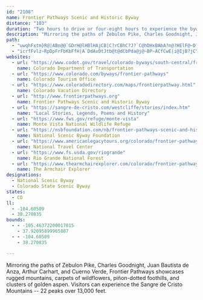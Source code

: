 ```yaml
---
id: "2108"
name: Frontier Pathways Scenic and Historic Byway
distance: "103"
duration: "Two hours to drive or four-eight hours to experience the byway"
description: "Mirroring the paths of Zebulon Pike, Charles Goodnight, Juan Bautista de Anza, Arthur Carhart, and Cuerno Verde, Frontier Pathways showcases rugged mountains, carpets of wildflowers, pi&ntilde;on-dotted foothills, and clusters of golden aspen. Visitors can experience the Sangre de Cristo Mountains -- 22 peaks over 13,000 feet."
path:
  - "uwqhFxtm}R@|ABn@@`GDrH@lHBlHAjCB|C?rCBhC?J?`C@hDHxBAbA?n@?HElF@~D?h@@tC@pB@f@HhADZBNTr@FRN\\JN\\f@V^v@lAfFpHRZj@`AFNPf@l@xBHRHPb@v@X`@PR^\\n@l@LLDBfAbAn@l@^p@bBbCPTbC~DXN^d@|CbEd@h@tCvDj@x@hErF`EvF~@rAjAvAz@dAn@z@bApAHRb@dAJr@NnABn@@jB@`C@nB?rBArBBpB?tB?pB@nB@tB?h@@hA?nB@rBAfB@|BBfB?Z@~AAhBXxoA@tC?dE?hF@jFCxD@f@C`F?vA?fC?~EA|A?lC?|A@hCC~E@pDCpC?jCArCAd@AhDMdAId@OpASbBQfB?`B@hAFfCDjD@h@HvD?RDbD?dB@J?LH~@RdBP|@Ln@nArEdCvJn@rEh@bV~@pTYdFo@zCqFvSiFh[a@jD[nGF~Cp@nGh@dCxC`KvBnFdAvBfB~B`NbOlDzCzEdD~EfC|B~@jXlIxDzAxDpB`[bRtHfE~R`MxCrBbGxF|DfFfD`GhBzDhDdKvA|GnAjJh@nGPxIk@lgD]xHa@~E_AvGwA`HiDjKoBnEuBxDoSp\\uEhIsPlX}CvFmIdN}r@xbAoD~FuOpS}DzFcBpCiBnDoBxEkBxFuA|F_AxFc@~Di@xIOzJ?nML`aAFleFUfMyDvr@UhHGfHH~H|DxoAd@xmDHfFXtEnAlG`AfCnBrDlRpXnB~Dt@rBn@vCb@|BXlCJrEh@||ArA|sCBta@m@vy@~@z}BHlk@O~WDdGb@nDl@bCt@tBnAxBbApAtBfBdJtFbCdCb@r@zr@hxArAfDn@jCHx@?xCIfAe@pBy@rBi@l@iAx@yNfEyBxAyAzAe@v@cAdC{@`EWtD^lxA?bi@HdAZjA\\r@bBpAhCn@lDj@`DdAnCdBnEhEr@lA^pBOrBeAxFNfAt@`B^h@r@`@zNdEvF~BlDfBbJrFzCfAvDl@v|AlPhE`AnSrGdBv@fEvDrAbArAf@rXlIrXzNtJzExQfEtJrDlAXxZ~A|AE`J{@bCXzJbFbAp@pAzA\\p@^jAd@`DXrA^`A|@pAnBjBbCzC|EhKbBpHnBhLXzAZxDPdF@`COxKb@zBbDxGt@lBfAzDR|An@dSJrGE~CYdBiAnDWjBAx@OrXU~MDlCJ`ATv@`BfDrCxCvFxD~@tAb@vBBx@GtAo@pB]l@cExEUd@[tAGfBv@rFD~@YpEo@`EDtBTjA|@~AlDfElB~Cv@~Bx@fDb@`AvCvDrA|BRp@PvBIvDo@bGy@nEaAdCeIbNmE`JOr@ClANn@b@n@xA|AR~@]fAuB~DcB|DGj@FpAPx@h@t@f@b@|BTt@d@Rr@BhBLn@h@x@xB~AHf@Ep@aBxEB`Bb@dA|@dA|B`@`Ad@jB~CNf@FlAs@fG?pAN~An@lCNjA\\fGZxAl@x@vDtBt@|@d@~A|@|Fj@vBb@n@^XvIdEjAXtC^rAd@x@x@f@lAVpADfAMdCsIff@_@tCiAtMOlEDdCh@vEhBdKNbB?hAiAtUSlBeBlL[lDiA`TC`CHfAT~@nL|Yt@`DRvAhAjSDnNHjEtA|SRbYH`D~A|VlAzNZzB`DfNzAtNfAfHnB|Qn@xEZrENfECdDg@~CwJzg@wCzK}G|Pk@jBg@nDIpACzFBv|@BrCTxERzAh@pC`B~F`d@xyAhApExAbKn@jCbBnDlGfLpKzVxAtBdIlHdObOhArBdAdD~@~BjFtIvAlCp@`BZhAdB|HdClMRxAFz@ApAc@fHNxBrAhGHpAC~Bg@zCqCtFk@vBGf@F~BZjAr@`BdBzC`F~FvG~I^fAX~AD~@OxBcCpNoA~C{L`UkBtAk@VyALyCMoRwBmA?s@LoB|@c@d@k@dA}BtH[xAo@fFKfHb@tNHz@Tv@|@`BbHfHbCvCbAnAxB~DrCrG|EhMtM|[hPfb@bIhUvC`JhBdHx@`E|@nGx@lHTfElD~~@hFroAbAvWHlEDxGOhJyCjb@}AnrBKnZTzBlA`IXxB@dAo@vfA"
  - "icrfFvlz~RpDpFrFbKbFfH|A`DdAvDtJtb@t@dCbPda@j@~BP~ACfCwE|i@IjB?jC\\bPn@zFnBfKbB~DzFtJhHxInAzBfC`Hh@fBpFbTzA~DjFlLxCnHzAxBrNhOrAjCn@fCd@rDNhTOtFsAnPGxGDlHf@rGtAfKJxANpHXpEXnBzAdGf@xC^fHI`JJ~Bf@`ClEvLn@dCXvB?`C_@jCc@lAm@`A_AdA}HxGy@rASx@KfBFjB`CpYFr@@b@@f@A\\CREj@G^Il@WjAIb@K`@]bAaAtBoC|EuDtG}ClEiDhEmBlBcC~CcXd]y@dBcA~CmBhJ_AfD_B~CqKtN}AlDy@tDUjBIlEx@je@MlDWlC_@zB_AfDuJbYaFfP[dBWzDF~AR`BZ|Ah@~AnPr^bArCd@lD?dDUbCs@dCmDnH}d@|_AiDxEwY~]SjACdAPfBt@rBbAlBrAxAxB~DNdADtBO`Aq@|Aw@~@iAf@iADuASm@WiAmAmCoF_@o@e@[i@Yo@KmC`AeU`RaAlAo@|AShAEbCrApW?lAOlBo@`BoAdAsA^kINmBLyDlAiAv@kIzH_BrBs@lBUrAOfD?nMJxBh@rCxAfDbArA~@|@zBdApAX~CNpA\\h@`@Zj@Rr@Dv@EfAYfAcC~Ei@~BKtABdJMtAYpAa@jAq@bAyFxG]j@Ut@Iz@BnAd@rE?~@OtAi@pAo@j@s@Tk@Bs@Go@WuHsFu@Yo@E}@JiAj@_DzDqAd@kCd@}At@m@v@_CbFy@~@eBpAw@^kAVmAF}D?oAX[RkGlG_AzAa@dBOvAQzHS~@_@l@i@d@oBx@o@f@yClD{FdFaKtLkA~@iAp@aBf@sE`AgPrGyAx@eBjB{E`HaBtA{G|CoDlE}@x@}H~CaAn@aAxA_CrE}BrCqJlGiA`AwDdE}AzBeAdAsB~A_Ad@mDj@_CKeBe@kC_@yADqAXoDfC}BrBuDpC}Bx@wAx@_B^eLlEoBdAs@h@iCdDsA~@qGzAkSdGaGxAiCdAy@j@}D|FiB~A}HpEaAr@aG|FoBvA}IbEaC|AeBrBkHvLyFxIeElF}ApAeBdA{B|@eNnCcBf@eErBwCtBkDlDcFlGcAp@yAf@oABeJOiCTkKzEyF~B_OfEy_@rJ}EbAyABgGw@iANwA`@cItCyBb@aFCcBg@yCwAsB]iCFcCl@sWbNsAvAUl@Ed@D`B~CrLZfJ`BrIBf@Mx@OXo@f@e@Hi@Ic@_@Sa@Ke@EoE_@sCeJuWoAgCcB_Bo@WsAUiACsBJmEl@sAx@sAxA_@x@a@jAsBtI}@jCiCtEuExGk@fBoA`GYx@cA~Ay@p@sCnAwE|@qAr@}AzAwCxEmDrDcFxCsDdBqCfBkEfD_ObOcBdAqB\\eEYyA?iA^mA`AU`@mAjCmBfDsGdDyCdA}BR{@Qk@SsCsBe@McAE{@Zi@bAYxA?fAR~@^j@rB`AlA~@j@zANvAM`B]~@c@j@gGtFYd@e@fBM~@BlAl@jDdAxDJx@?lA[xAc@l@_@VmATu@M}CoAy@?cAZiClEuCxDwApAoD|BqAhAuBxCwEhIgHnNmEfGSj@EZBr@^|@d@Rn@Ah@Y^w@l@_DPm@^e@f@Sp@ERFh@n@^hA?h@K~@cA`CwBxCu@x@oQnMeLnK_CvAyAf@kHzAiA~@i@|@Kd@y@rSD|CEtAc@rBk@bA}A`Bo@jAoCpOGf@FjBJdA~@dEhB`GhC~D|@fBbBzG~AhFrFrNl@nDThDx@nHxAbHHpFfB`I`@rDOdCsAlCuAlByAfDaKnZ]n@cBdBoAj@oAL{JFaDg@uDyAwGeDaG{D{EmDyHoHsAeA_NeHyA_@_@?sANcEtA_BD}DWsAHq@LwA~@mAdBk@tA]xAyBrN_@l@e@d@s@R}@ByBc@iBEsAHiFz@wEDqCKyKVcCXyB`A]\\{@`Bs@xBc@fCi@dB_@x@_EtFm@xAOpAGnHGlBSbAYr@o@r@i@ZcFnAyAh@eIjEe@PiC^yBIsA[aHqCsBKu@HaM`D}BZcC?oGYwBAkAEgHaA{@IcBDoAPuHlBeErA"
websites:
  - url: "https://www.codot.gov/travel/colorado-byways/south-central/frontier-pathways"
    name: Colorado Department of Transportation
  - url: "https://www.colorado.com/byways/frontier-pathways"
    name: Colorado Tourism Office
  - url: "https://www.coloradodirectory.com/maps/frontierpathway.html"
    name: Colorado Vacation Directory
  - url: "http://www.frontierpathways.org"
    name: Frontier Pathways Scenic and Historic Byway
  - url: "https://sangre-de-cristo.com/westcliffe/stories/index.htm"
    name: "Local Stories, Legends, Poems and History"
  - url: "https://www.fws.gov/refuge/monte-vista"
    name: Monte Vista National Wildlife Refuge
  - url: "https://nsbfoundation.com/nb/frontier-pathways-scenic-and-historic-byway/"
    name: National Scenic Byway Foundation
  - url: "https://www.americanlegacytours.org/colorado/frontier-pathways-road-trip/"
    name: National Travel Center
  - url: "https://www.fs.usda.gov/riogrande"
    name: Rio Grande National Forest
  - url: "https://www.thearmchairexplorer.com/colorado/frontier-pathways-scenic-byway.php"
    name: The Armchair Explorer
designations:
  - National Scenic Byway
  - Colorado State Scenic Byway
states:
  - CO
ll:
  - -104.60509
  - 38.270835
bounds:
  - - -105.46372200017015
    - 37.92095899965807
  - - -104.60509
    - 38.270835

---
```


Mirroring the paths of Zebulon Pike, Charles Goodnight, Juan Bautista de Anza, Arthur Carhart, and Cuerno Verde, Frontier Pathways showcases rugged mountains, carpets of wildflowers, pi&ntilde;on-dotted foothills, and clusters of golden aspen. Visitors can experience the Sangre de Cristo Mountains -- 22 peaks over 13,000 feet.
